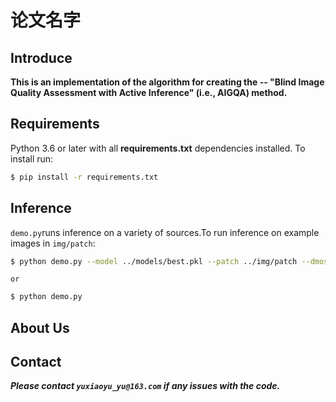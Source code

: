 # 论文名字

## Introduce

**This is an implementation of the algorithm for creating the --
"Blind Image Quality Assessment with Active Inference" (i.e., AIGQA) method.**

## Requirements

Python 3.6 or later with all **requirements.txt** dependencies installed. To install run:

```bash
$ pip install -r requirements.txt
```

## Inference

`demo.py`runs inference on a variety of sources.To run inference on example images in `img/patch`:

```bash
$ python demo.py --model ../models/best.pkl --patch ../img/patch --dmos ../img/dmos/DMOS.mat
```

`or`

```bash
$ python demo.py
```

## About Us



## Contact

***Please contact `yuxiaoyu_yu@163.com` if any issues with the code.***


